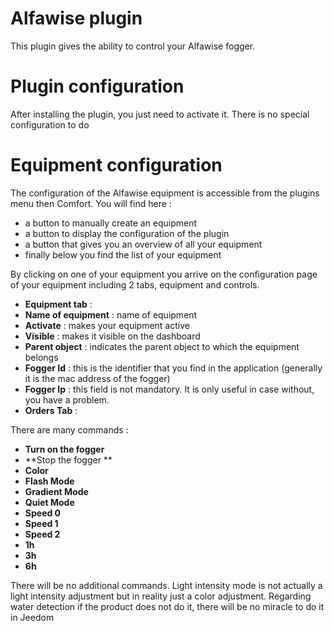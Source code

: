 # Alfawise plugin

This plugin gives the ability to control your Alfawise fogger.

# Plugin configuration 

After installing the plugin, you just need to activate it. There is no special configuration to do

# Equipment configuration 

The configuration of the Alfawise equipment is accessible from the plugins menu then Comfort. You will find here :

-   a button to manually create an equipment
-   a button to display the configuration of the plugin
-   a button that gives you an overview of all your equipment
-   finally below you find the list of your equipment

By clicking on one of your equipment you arrive on the configuration page of your equipment including 2 tabs, equipment and controls.

-   **Equipment tab** :
-   **Name of equipment** : name of equipment
-   **Activate** : makes your equipment active
-   **Visible** : makes it visible on the dashboard
-   **Parent object** : indicates the parent object to which the equipment belongs
-   **Fogger Id** : this is the identifier that you find in the application (generally it is the mac address of the fogger)
-   **Fogger Ip** : this field is not mandatory. It is only useful in case without, you have a problem.
-   **Orders Tab** :

There are many commands :

-   **Turn on the fogger**
-   **Stop the fogger **
-   **Color**
-   **Flash Mode**
-   **Gradient Mode**
-   **Quiet Mode**
-   **Speed 0**
-   **Speed 1**
-   **Speed 2**
-   **1h**
-   **3h**
-   **6h**

There will be no additional commands. Light intensity mode is not actually a light intensity adjustment but in reality just a color adjustment. Regarding water detection if the product does not do it,
there will be no miracle to do it in Jeedom
